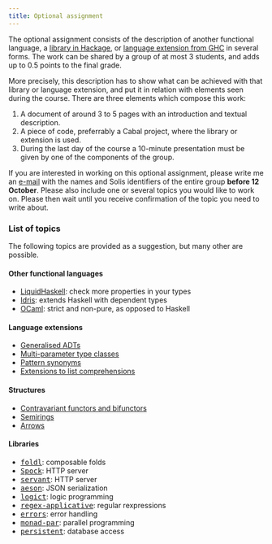 ```yaml
---
title: Optional assignment
---
```


The optional assignment consists of the description of another functional language, a [library in Hackage](http://hackage.haskell.org/), or [language extension from GHC](https://downloads.haskell.org/~ghc/latest/docs/html/users_guide/lang.html) in several forms. The work can be shared by a group of at most 3 students, and adds up to 0.5 points to the final grade.

More precisely, this description has to show what can be achieved with that library or language extension, and put it in relation with elements seen during the course. There are three elements which compose this work:

1. A document of around 3 to 5 pages with an introduction and textual description.
2. A piece of code, preferrably a Cabal project, where the library or extension is used.
3. During the last day of the course a 10-minute presentation must be given by one of the components of the group.

If you are interested in working on this optional assignment, please write me an [e-mail](mailto:A.SerranoMena@uu.nl) with the names and Solis identifiers of the entire group **before 12 October**. Please also include one or several topics you would like to work on. Please then wait until you receive confirmation of the topic you need to write about.

### List of topics

The following topics are provided as a suggestion, but many other are possible.

#### Other functional languages

* <a href="https://ucsd-progsys.github.io/liquidhaskell-blog/">LiquidHaskell</a>: check more properties in your types
* <a href="https://www.idris-lang.org/">Idris</a>: extends Haskell with dependent types
* <a href="https://v1.realworldocaml.org/v1/en/html/index.html">OCaml</a>: strict and non-pure, as opposed to Haskell

#### Language extensions

* <a href="https://downloads.haskell.org/~ghc/latest/docs/html/users_guide/glasgow_exts.html#generalised-algebraic-data-types-gadts">Generalised ADTs</a>
* <a href="https://downloads.haskell.org/~ghc/latest/docs/html/users_guide/glasgow_exts.html#multi-parameter-type-classes">Multi-parameter type classes</a>
* <a href="https://downloads.haskell.org/~ghc/latest/docs/html/users_guide/glasgow_exts.html#pattern-synonyms">Pattern synonyms</a>
* <a href="https://downloads.haskell.org/~ghc/latest/docs/html/users_guide/glasgow_exts.html#parallel-list-comprehensions">Extensions to list comprehensions</a>

#### Structures

* <a href="https://www.schoolofhaskell.com/school/to-infinity-and-beyond/pick-of-the-week/profunctors">Contravariant functors and bifunctors</a>
* <a href="https://dl.acm.org/citation.cfm?id=2500613">Semirings</a>
* <a href="https://www.haskell.org/arrows/">Arrows</a>

#### Libraries

* <a href="http://hackage.haskell.org/package/foldl"><tt>foldl</tt></a>: composable folds
* <a href="https://www.spock.li/"><tt>Spock</tt></a>: HTTP server
* <a href="http://haskell-servant.readthedocs.io/en/stable/"><tt>servant</tt></a>: HTTP server
* <a href="http://hackage.haskell.org/package/aeson"><tt>aeson</tt></a>: JSON serialization
* <a href="http://hackage.haskell.org/package/logict"><tt>logict</tt></a>: logic programming
* <a href="http://hackage.haskell.org/package/regex-applicative"><tt>regex-applicative</tt></a>: regular rexpressions
* <a href="http://hackage.haskell.org/package/errors"><tt>errors</tt></a>: error handling
* <a href="http://hackage.haskell.org/package/monad-par"><tt>monad-par</tt></a>: parallel programming
* <a href="http://hackage.haskell.org/package/persistent"><tt>persistent</tt></a>: database access